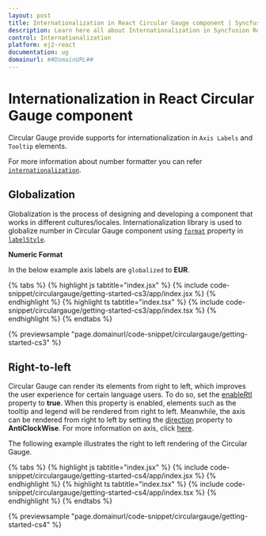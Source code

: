 ```yaml
---
layout: post
title: Internationalization in React Circular Gauge component | Syncfusion
description: Learn here all about Internationalization in Syncfusion React Circular Gauge component of Syncfusion Essential JS 2 and more.
control: Internationalization 
platform: ej2-react
documentation: ug
domainurl: ##DomainURL##
---
```


# Internationalization in React Circular Gauge component

Circular Gauge provide supports for internationalization in `Axis Labels` and `Tooltip` elements.

For more information about number formatter you can refer [`internationalization`](http://ej2.syncfusion.com/documentation/base/intl.html).

## Globalization

Globalization is the process of designing and developing a component that works in different cultures/locales.
Internationalization library is used to globalize number in Circular Gauge component using [`format`](https://ej2.syncfusion.com/react/documentation/api/circular-gauge/label/#format-string) property in [`labelStyle`](https://ej2.syncfusion.com/react/documentation/api/circular-gauge/label/).

<!-- markdownlint-disable MD036 -->
**Numeric Format**

In the below example axis labels are `globalized` to **EUR**.

{% tabs %}
{% highlight js tabtitle="index.jsx" %}
{% include code-snippet/circulargauge/getting-started-cs3/app/index.jsx %}
{% endhighlight %}
{% highlight ts tabtitle="index.tsx" %}
{% include code-snippet/circulargauge/getting-started-cs3/app/index.tsx %}
{% endhighlight %}
{% endtabs %}

 {% previewsample "page.domainurl/code-snippet/circulargauge/getting-started-cs3" %}

## Right-to-left

Circular Gauge can render its elements from right to left, which improves the user experience for certain language users. To do so, set the [enableRtl](https://ej2.syncfusion.com/react/documentation/api/circular-gauge/#enablertl) property to **true**. When this property is enabled, elements such as the tooltip and legend will be rendered from right to left. Meanwhile, the axis can be rendered from right to left by setting the [direction](https://helpej2.syncfusion.com/react/documentation/api/circular-gauge/axisModel/#direction) property to **AntiClockWise**. For more information on axis, click [here](https://ej2.syncfusion.com/react/documentation/circular-gauge/gauge-axes#angles-and-direction).

The following example illustrates the right to left rendering of the Circular Gauge.

{% tabs %}
{% highlight js tabtitle="index.jsx" %}
{% include code-snippet/circulargauge/getting-started-cs4/app/index.jsx %}
{% endhighlight %}
{% highlight ts tabtitle="index.tsx" %}
{% include code-snippet/circulargauge/getting-started-cs4/app/index.tsx %}
{% endhighlight %}
{% endtabs %}

 {% previewsample "page.domainurl/code-snippet/circulargauge/getting-started-cs4" %}